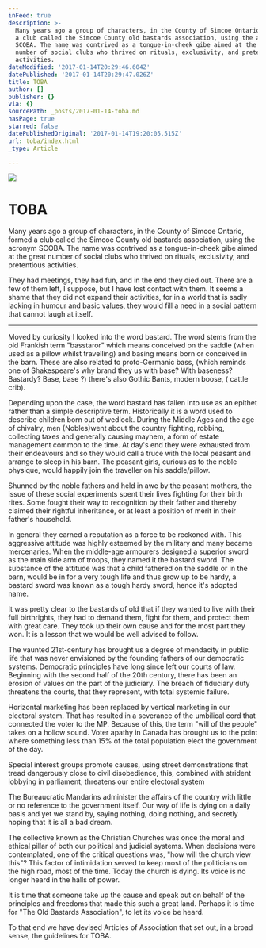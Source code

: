 ```yaml
---
inFeed: true
description: >-
  Many years ago a group of characters, in the County of Simcoe Ontario, formed
  a club called the Simcoe County old bastards association, using the acronym
  SCOBA. The name was contrived as a tongue-in-cheek gibe aimed at the great
  number of social clubs who thrived on rituals, exclusivity, and pretentious
  activities.
dateModified: '2017-01-14T20:29:46.604Z'
datePublished: '2017-01-14T20:29:47.026Z'
title: TOBA
author: []
publisher: {}
via: {}
sourcePath: _posts/2017-01-14-toba.md
hasPage: true
starred: false
datePublishedOriginal: '2017-01-14T19:20:05.515Z'
url: toba/index.html
_type: Article

---
```

![](https://the-grid-user-content.s3-us-west-2.amazonaws.com/8e2f8ef9-954a-4632-9954-66d8b059ca3b.png)

# **TOBA**

Many years ago a group of characters, in the County of Simcoe Ontario, formed a club called the Simcoe County old bastards association, using the acronym SCOBA. The name was contrived as a tongue-in-cheek gibe aimed at the great number of social clubs who thrived on rituals, exclusivity, and pretentious activities.

They had meetings, they had fun, and in the end they died out. There are a few of them left, I suppose, but I have lost contact with them. It seems a shame that they did not expand their activities, for in a world that is sadly lacking in humour and basic values, they would fill a need in a social pattern that cannot laugh at itself.

---

Moved by curiosity I looked into the word bastard. The word stems from the old Frankish term "basstaror" which means conceived on the saddle (when used as a pillow whilst travelling) and basing means born or conceived in the barn. These are also related to proto-Germanic bass, (which reminds one of Shakespeare's why brand they us with base? With baseness? Bastardy? Base, base ?) there's also Gothic Bants, modern boose, ( cattle crib). 

Depending upon the case, the word bastard has fallen into use as an epithet rather than a simple descriptive term. Historically it is a word used to describe children born out of wedlock. During the Middle Ages and the age of chivalry, men (Nobles)went about the country fighting, robbing, collecting taxes and generally causing mayhem, a form of estate management common to the time. At day's end they were exhausted from their endeavours and so they would call a truce with the local peasant and arrange to sleep in his barn. The peasant girls, curious as to the noble physique, would happily join the traveller on his saddle/pillow.

Shunned by the noble fathers and held in awe by the peasant mothers, the issue of these social experiments spent their lives fighting for their birth rites. Some fought their way to recognition by their father and thereby claimed their rightful inheritance, or at least a position of merit in their father's household.

In general they earned a reputation as a force to be reckoned with. This aggressive attitude was highly esteemed by the military and many became mercenaries. When the middle-age armourers designed a superior sword as the main side arm of troops, they named it the bastard sword. The substance of the attitude was that a child fathered on the saddle or in the barn, would be in for a very tough life and thus grow up to be hardy, a bastard sword was known as a tough hardy sword, hence it's adopted name.

It was pretty clear to the bastards of old that if they wanted to live with their full birthrights, they had to demand them, fight for them, and protect them with great care. They took up their own cause and for the most part they won. It is a lesson that we would be well advised to follow.

The vaunted 21st-century has brought us a degree of mendacity in public life that was never envisioned by the founding fathers of our democratic systems. Democratic principles have long since left our courts of law. Beginning with the second half of the 20th century, there has been an erosion of values on the part of the judiciary. The breach of fiduciary duty threatens the courts, that they represent, with total systemic failure.

Horizontal marketing has been replaced by vertical marketing in our electoral system. That has resulted in a severance of the umbilical cord that connected the voter to the MP. Because of this, the term "will of the people" takes on a hollow sound. Voter apathy in Canada has brought us to the point where something less than 15% of the total population elect the government of the day.

Special interest groups promote causes, using street demonstrations that tread dangerously close to civil disobedience, this, combined with strident lobbying in parliament, threatens our entire electoral system

The Bureaucratic Mandarins administer the affairs of the country with little or no reference to the government itself. Our way of life is dying on a daily basis and yet we stand by, saying nothing, doing nothing, and secretly hoping that it is all a bad dream.

The collective known as the Christian Churches was once the moral and ethical pillar of both our political and judicial systems. When decisions were contemplated, one of the critical questions was, "how will the church view this"? This factor of intimidation served to keep most of the politicians on the high road, most of the time. Today the church is dying. Its voice is no longer heard in the halls of power.

It is time that someone take up the cause and speak out on behalf of the principles and freedoms that made this such a great land. Perhaps it is time for "The Old Bastards Association", to let its voice be heard.

To that end we have devised Articles of Association that set out, in a broad sense, the guidelines for TOBA.